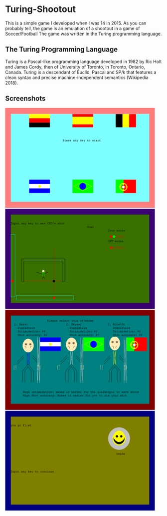 # Turing-Shootout
This is a simple game I developed when I was 14 in 2015. As you can probably tell, the game is an emulation of a shootout in a game of Soccer/Football The game was written in the Turing programming language. 
## The Turing Programming Language
Turing is a Pascal-like programming language developed in 1982 by Ric Holt and James Cordy, then of University of Toronto, in Toronto, Ontario, Canada. Turing is a descendant of Euclid, Pascal and SP/k that features a clean syntax and precise machine-independent semantics (Wikipedia 2018).
## Screenshots
<img src="https://github.com/WilliamAmbrozic/Turing-Shootout/blob/master/Screenshots/PREV_2.png" width="480"><img src="https://github.com/WilliamAmbrozic/Turing-Shootout/blob/master/Screenshots/PREV_1.png" width="480">
<img src="https://github.com/WilliamAmbrozic/Turing-Shootout/blob/master/Screenshots/PREV_3.png" width="480"><img src="https://github.com/WilliamAmbrozic/Turing-Shootout/blob/master/Screenshots/PREV_4.png" width="480">
